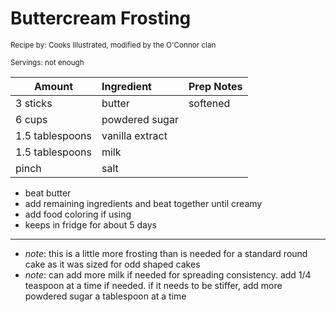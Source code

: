 # Buttercream Frosting

<small>Recipe by: Cooks Illustrated, modified by the O'Connor clan</small>

<small>Servings: not enough</small>

| Amount          | Ingredient      | Prep Notes                   |
| --------------- | :-------------- | :--------------------------- |
| 3 sticks        | butter          | softened                     |
| 6 cups          | powdered sugar  |                              |
| 1.5 tablespoons | vanilla extract |                              |
| 1.5 tablespoons | milk            |                              |
| pinch           | salt            |                              |

- beat butter
- add remaining ingredients and beat together until creamy
- add food coloring if using
- keeps in fridge for about 5 days

-----

- _note_: this is a little more frosting than is needed for a standard round cake as it was sized for odd shaped cakes
- _note_: can add more milk if needed for spreading consistency. add 1/4 teaspoon at a time if needed. if it needs to be stiffer, add more powdered sugar a tablespoon at a time